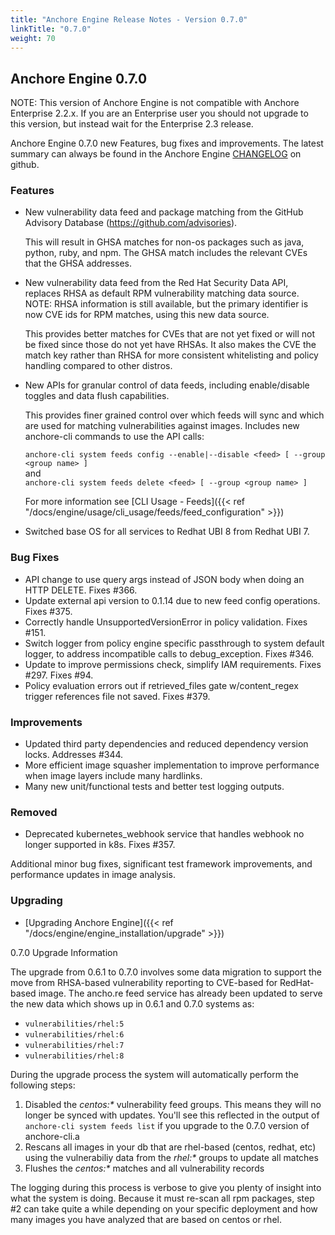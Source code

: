 ```yaml
---
title: "Anchore Engine Release Notes - Version 0.7.0"
linkTitle: "0.7.0"
weight: 70
---
```


## Anchore Engine 0.7.0

NOTE: This version of Anchore Engine is not compatible with Anchore Enterprise 2.2.x. If you are an Enterprise user you should not upgrade to this version, but instead wait for the Enterprise 2.3 release.

Anchore Engine 0.7.0 new Features, bug fixes and improvements.  The latest summary can always be found in the Anchore Engine [CHANGELOG](https://github.com/anchore/anchore-engine/blob/master/CHANGELOG.md) on github.

### Features

+ New vulnerability data feed and package matching from the GitHub Advisory Database (https://github.com/advisories).

  This will result in GHSA matches for non-os packages such as java, python, ruby, and npm. The GHSA match includes the relevant CVEs that the GHSA addresses.

+ New vulnerability data feed from the Red Hat Security Data API, replaces RHSA as default RPM vulnerability matching data source. NOTE: RHSA information is still available, but the primary identifier is now CVE ids for RPM matches, using this new data source.

  This provides better matches for CVEs that are not yet fixed or will not be fixed since those do not yet have RHSAs. It also makes the CVE the match key rather than RHSA for more consistent whitelisting and policy handling compared to other distros.

+ New APIs for granular control of data feeds, including enable/disable toggles and data flush capabilities.

  This provides finer grained control over which feeds will sync and which are used for matching vulnerabilities against images. Includes new anchore-cli commands
  to use the API calls:

  `anchore-cli system feeds config --enable|--disable <feed> [ --group <group name> ]`  
  and  
  `anchore-cli system feeds delete <feed> [ --group <group name> ]`

  For more information see [CLI Usage - Feeds]({{< ref "/docs/engine/usage/cli_usage/feeds/feed_configuration" >}})

+ Switched base OS for all services to Redhat UBI 8 from Redhat UBI 7.


### Bug Fixes

+ API change to use query args instead of JSON body when doing an HTTP DELETE. Fixes #366.
+ Update external api version to 0.1.14 due to new feed config operations. Fixes #375.
+ Correctly handle UnsupportedVersionError in policy validation. Fixes #151.
+ Switch logger from policy engine specific passthrough to system default logger, to address incompatible calls to debug_exception. Fixes #346.
+ Update to improve permissions check, simplify IAM requirements. Fixes #297. Fixes #94.
+ Policy evaluation errors out if retrieved_files gate w/content_regex trigger references file not saved. Fixes #379.

### Improvements

+ Updated third party dependencies and reduced dependency version locks. Addresses #344.
+ More efficient image squasher implementation to improve performance when image layers include many hardlinks.
+ Many new unit/functional tests and better test logging outputs.


### Removed
+ Deprecated kubernetes_webhook service that handles webhook no longer supported in k8s. Fixes #357.

Additional minor bug fixes, significant test framework improvements, and performance updates in image analysis.


### Upgrading

* [Upgrading Anchore Engine]({{< ref "/docs/engine/engine_installation/upgrade" >}})

0.7.0 Upgrade Information

The upgrade from 0.6.1 to 0.7.0 involves some data migration to support the move from RHSA-based vulnerability reporting to CVE-based for RedHat-based image.
The ancho.re feed service has already been updated to serve the new data which shows up in 0.6.1 and 0.7.0 systems as:

* `vulnerabilities/rhel:5`
* `vulnerabilities/rhel:6`
* `vulnerabilities/rhel:7`
* `vulnerabilities/rhel:8`

During the upgrade process the system will automatically perform the following steps:
1. Disabled the _centos:*_ vulnerability feed groups. This means they will no longer be synced with updates. You'll see this reflected in the output of `anchore-cli system feeds list` if you upgrade to the 0.7.0 version of anchore-cli.a
1. Rescans all images in your db that are rhel-based (centos, redhat, etc) using the vulnerabiliy data from the _rhel:*_ groups to update all matches
1. Flushes the _centos:*_ matches and all vulnerability records

The logging during this process is verbose to give you plenty of insight into what the system is doing. Because it must re-scan all rpm packages, step #2 can take quite a while depending on your specific deployment and how many images you have
analyzed that are based on centos or rhel.
